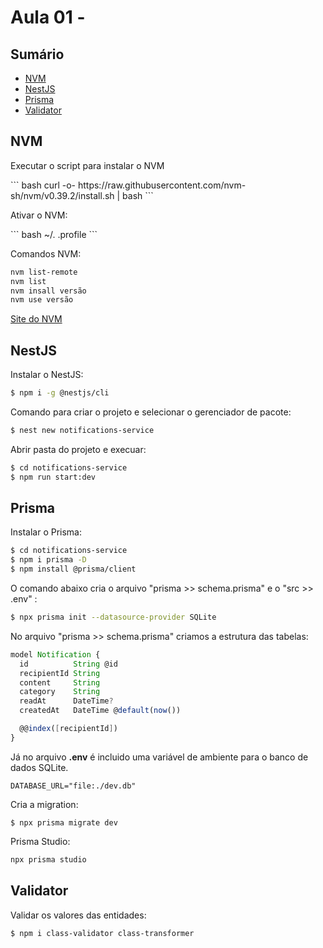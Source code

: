 # Aula 01 - 

## Sumário

* [NVM](#nvm)
* [NestJS](#nestjs)
* [Prisma](#prisma)
* [Validator](#validator)

## NVM

<p>Executar o script para instalar o NVM</p>
``` bash
curl -o- https://raw.githubusercontent.com/nvm-sh/nvm/v0.39.2/install.sh | bash
```

<p>Ativar o NVM: </p>
``` bash
~/. .profile
```

<p>Comandos NVM: </p>

``` bash
nvm list-remote
nvm list
nvm insall versão
nvm use versão
```

[Site do NVM](https://github.com/nvm-sh/nvm)


## NestJS

<p>Instalar o NestJS:</p>

``` bash
$ npm i -g @nestjs/cli
```

<p>Comando para criar o projeto e selecionar o gerenciador de pacote: </p>

``` bash
$ nest new notifications-service
```

<p>Abrir pasta do projeto e execuar:</p>

``` bash
$ cd notifications-service
$ npm run start:dev
```

## Prisma

<p>Instalar o Prisma:</p>

``` bash
$ cd notifications-service
$ npm i prisma -D
$ npm install @prisma/client
```

<p>O comando abaixo cria o arquivo "prisma >> schema.prisma" e o "src >> .env" :</p>

``` bash
$ npx prisma init --datasource-provider SQLite
```

<p> No arquivo "prisma >> schema.prisma" criamos a estrutura das tabelas: </p>

``` ts
model Notification {
  id          String @id
  recipientId String
  content     String
  category    String
  readAt      DateTime?
  createdAt   DateTime @default(now())

  @@index([recipientId])
}
```

<p>Já no arquivo <b>.env</b> é incluido uma variável de ambiente para o banco de dados SQLite.</p>

``` env
DATABASE_URL="file:./dev.db"
```

<p>Cria a migration:</p>

```
$ npx prisma migrate dev
```

<p>Prisma Studio:</p>

``` bash
npx prisma studio
```


## Validator

<p>Validar os valores das entidades:</p>

``` bash
$ npm i class-validator class-transformer
```
